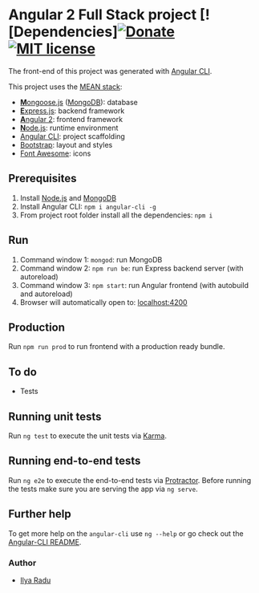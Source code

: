 # Angular 2 Full Stack project [![Dependencies][![Donate](https://img.shields.io/badge/paypal-donate-179BD7.svg)](https://www.paypal.me/ilyaradu) [![MIT license](http://img.shields.io/badge/license-MIT-lightgrey.svg)](http://opensource.org/licenses/MIT)


The front-end of this project was generated with [Angular CLI](https://github.com/angular/angular-cli).

This project uses the [MEAN stack](https://en.wikipedia.org/wiki/MEAN_(software_bundle)):
* [**M**ongoose.js](http://www.mongoosejs.com) ([MongoDB](https://www.mongodb.com)): database
* [**E**xpress.js](http://expressjs.com): backend framework
* [**A**ngular 2](https://angular.io): frontend framework
* [**N**ode.js](https://nodejs.org): runtime environment
* [Angular CLI](https://cli.angular.io): project scaffolding
* [Bootstrap](http://www.getbootstrap.com): layout and styles
* [Font Awesome](http://fontawesome.io): icons

## Prerequisites
1. Install [Node.js](https://nodejs.org) and [MongoDB](https://www.mongodb.com)
2. Install Angular CLI: `npm i angular-cli -g`
3. From project root folder install all the dependencies: `npm i`

## Run
1. Command window 1: `mongod`: run MongoDB
2. Command window 2: `npm run be`: run Express backend server (with autoreload)
3. Command window 3: `npm start`: run Angular frontend (with autobuild and autoreload)
4. Browser will automatically open to: [localhost:4200](http://localhost:3000)

## Production
Run `npm run prod` to run frontend with a production ready bundle.


## To do
* Tests

## Running unit tests
Run `ng test` to execute the unit tests via [Karma](https://karma-runner.github.io).

## Running end-to-end tests
Run `ng e2e` to execute the end-to-end tests via [Protractor](http://www.protractortest.org/). 
Before running the tests make sure you are serving the app via `ng serve`.

## Further help
To get more help on the `angular-cli` use `ng --help` or go check out the [Angular-CLI README](https://github.com/angular/angular-cli/blob/master/README.md).

### Author
* [Ilya Radu](https://github.com/ildevelop)
